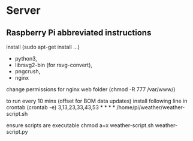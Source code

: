 <h1>Server</h1>

<h2>Raspberry Pi abbreviated instructions</h2>

<p>install (sudo apt-get install ...)  
<ul>
  <li>python3,</li>
  <li>librsvg2-bin (for rsvg-convert),</li>
  <li>pngcrush,</li>
  <li>nginx</li>
</ul></p>

<p>change permissions for nginx web folder  
(chmod -R 777 /var/www/)</p>

<p>to run every 10 mins (offset for BOM data updates) install following line in crontab (crontab -e)  
  3,13,23,33,43,53 * * * * /home/pi/weather/weather-script.sh</p>

<p>ensure scripts are executable  
chmod a+x weather-script.sh weather-script.py</p>
